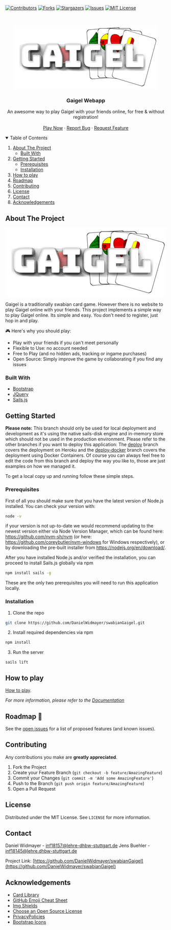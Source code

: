 <!-- PROJECT GAIGEL -->
[![Contributors][contributors-shield]][contributors-url]
[![Forks][forks-shield]][forks-url]
[![Stargazers][stars-shield]][stars-url]
[![Issues][issues-shield]][issues-url]
[![MIT License][license-shield]][license-url]



<!-- PROJECT LOGO -->
<br />
<p align="center">
  <a href="https://github.com/DanielWidmayer/swabianGaigel">
    <img src="assets/images/headLogo.png" alt="Logo" height="200" width="450">
  </a>

  <h3 align="center">Gaigel Webapp</h3>

  <p align="center">
    An awesome way to play Gaigel with your friends online, for free & without registration!
    <br />
    <br />
    <a href="https://www.gaigel.club">Play Now</a>
    ·
    <a href="https://github.com/DanielWidmayer/swabianGaigel/issues">Report Bug</a>
    ·
    <a href="https://github.com/DanielWidmayer/swabianGaigel/pulls">Request Feature</a>
  </p>
</p>



<!-- TABLE OF CONTENTS -->
<details open="open">
  <summary>Table of Contents</summary>
  <ol>
    <li>
      <a href="#about-the-project">About The Project</a>
      <ul>
        <li><a href="#built-with">Built With</a></li>
      </ul>
    </li>
    <li>
      <a href="#getting-started">Getting Started</a>
      <ul>
        <li><a href="#prerequisites">Prerequisites</a></li>
        <li><a href="#installation">Installation</a></li>
      </ul>
    </li>
    <li><a href="#usage">How to play</a></li>
    <li><a href="#roadmap">Roadmap</a></li>
    <li><a href="#contributing">Contributing</a></li>
    <li><a href="#license">License</a></li>
    <li><a href="#contact">Contact</a></li>
    <li><a href="#acknowledgements">Acknowledgements</a></li>
  </ol>
</details>



<!-- ABOUT THE PROJECT -->
## About The Project

[![Product Name Screen Shot][product-screenshot]](https://example.com)

Gaigel is a traditionally swabian card game. However there is no website to play Gaigel online with your friends. This project implements a simple way to play Gaigel online. Its simple and easy. You don't need to register, just hop in and play.

:video_game: Here's why you should play:
* Play with your friends if you can't meet personally
* Flexible to Use: no account needed
* Free to Play (and no hidden ads, tracking or ingame purchases)
* Open Source: Simply improve the game by collaborating if you find any issues


### Built With

* [Bootstrap](https://getbootstrap.com)
* [JQuery](https://jquery.com)
* [Sails.js](https://sailsjs.com/)



<!-- GETTING STARTED -->
## Getting Started

<b>Please note:</b> This branch should only be used for local deployment and development as it's using the native sails-disk engine and in-memory store which should not be used in the production environment. Please refer to the other branches if you want to deploy this application: The [deploy](https://github.com/DanielWidmayer/swabianGaigel/tree/deploy) branch covers the deployment on Heroku and the [deploy-docker](https://github.com/DanielWidmayer/swabianGaigel/tree/deploy-docker) branch covers the deployment using Docker Containers. Of course you can always feel free to edit the code from this branch and deploy the way you like to, those are just examples on how we managed it.

To get a local copy up and running follow these simple steps.

### Prerequisites

First of all you should make sure that you have the latest version of Node.js installed. You can check your version with:
```sh
node -v
```
if your version is not up-to-date we would recommend updating to the newest version either via Node Version Manager, which can be found here: https://github.com/nvm-sh/nvm (or here: https://github.com/coreybutler/nvm-windows for Windows respectively), or by downloading the pre-built installer from https://nodejs.org/en/download/.

After you have installed Node.js and/or verified the installation, you can proceed to install Sails.js globally via npm
```sh
npm install sails -g
```
These are the only two prerequisites you will need to run this application locally.


### Installation

1. Clone the repo
```sh
git clone https://github.com/DanielWidmayer/swabianGaigel.git
```
2. Install required dependencies via npm
```sh
npm install
```
3. Run the server
```JS
sails lift
```



## How to play

[How to play](https://github.com/DanielWidmayer/swabianGaigel).

_For more information, please refer to the [Documentation](https://github.com/DanielWidmayer/swabianGaigel)_



<!-- ROADMAP -->
## Roadmap :rocket:

See the [open issues](https://github.com/DanielWidmayer/swabianGaigel/issues) for a list of proposed features (and known issues).



<!-- CONTRIBUTING -->
## Contributing

Any contributions you make are **greatly appreciated**.

1. Fork the Project
2. Create your Feature Branch (`git checkout -b feature/AmazingFeature`)
3. Commit your Changes (`git commit -m 'Add some AmazingFeature'`)
4. Push to the Branch (`git push origin feature/AmazingFeature`)
5. Open a Pull Request



<!-- LICENSE -->
## License

Distributed under the MIT License. See `LICENSE` for more information.



<!-- CONTACT -->
## Contact

Daniel Widmayer - inf18157@lehre-dhbw-stuttgart.de
Jens Buehler - inf18145@lehre.dhbw-stuttgart.de

Project Link: [https://github.com/DanielWidmayer/swabianGaigel](https://github.com/DanielWidmayer/swabianGaigel)



<!-- ACKNOWLEDGEMENTS -->
## Acknowledgements
* [Card Library](https://github.com/richardschneider/cardsJS)
* [GitHub Emoji Cheat Sheet](https://www.webpagefx.com/tools/emoji-cheat-sheet)
* [Img Shields](https://shields.io)
* [Choose an Open Source License](https://choosealicense.com)
* [PrivacyPolicies](https://app.privacypolicies.com/)
* [Bootstrap Icons](https://icons.getbootstrap.com/)





<!-- MARKDOWN LINKS & IMAGES -->
<!-- https://www.markdownguide.org/basic-syntax/#reference-style-links -->
[contributors-shield]: https://img.shields.io/github/contributors/DanielWidmayer/swabianGaigel.svg?style=for-the-badge
[contributors-url]: https://github.com/DanielWidmayer/swabianGaigel/graphs/contributors
[forks-shield]: https://img.shields.io/github/forks/DanielWidmayer/swabianGaigel.svg?style=for-the-badge
[forks-url]: https://github.com/DanielWidmayer/swabianGaigel/network/members
[stars-shield]: https://img.shields.io/github/stars/DanielWidmayer/swabianGaigel.svg?style=for-the-badge
[stars-url]: hhttps://github.com/DanielWidmayer/swabianGaigel/stargazers
[issues-shield]: https://img.shields.io/github/issues/DanielWidmayer/swabianGaigel.svg?style=for-the-badge
[issues-url]: https://github.com/DanielWidmayer/swabianGaigel/issues
[license-shield]: https://img.shields.io/github/license/DanielWidmayer/swabianGaigel.svg?style=for-the-badge
[license-url]: https://github.com/DanielWidmayer/swabianGaigel/blob/master/LICENSE.txt  
[product-screenshot]: assets/images/headLogo.png


